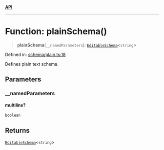 [**API**](../API.md)

***

# Function: plainSchema()

> **plainSchema**(`__namedParameters`): [`EditableSchema`](../interfaces/EditableSchema.md)\<`string`\>

Defined in: [schema/plain.ts:18](https://github.com/inokawa/edix/blob/131b1e7d8f29930f3bf50bbd826431898e430ef2/src/core/schema/plain.ts#L18)

Defines plain text schema.

## Parameters

### \_\_namedParameters

#### multiline?

`boolean`

## Returns

[`EditableSchema`](../interfaces/EditableSchema.md)\<`string`\>
